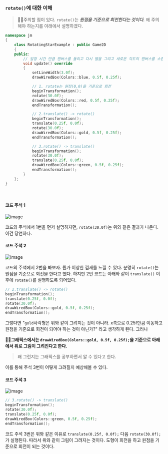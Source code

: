 ### `rotate()`에 대한 이해

> 🎈🎈주의할 점이 있다. `rotate()`는 ***원점을 기준으로 회전한다는 것이다.*** 왜 주의해야 하는지를 아래에서 설명하겠다.

```cpp
namespace jm
{
	class RotatingStarExample : public Game2D
	{
	public:
		// 일정 시간 만큼 캔버스를 돌리고 다시 별을 그리고 새로운 각도의 캔버스를 소환하고 다시 별을 그리는 원리 아닐까?
		void update() override
		{
			setLineWidth(3.0f);
			drawWiredBox(Colors::blue, 0.5f, 0.25f);

			// 1. rotate는 원점(0,0)을 기준으로 회전
			beginTransformation();
			rotate(30.0f);
			drawWiredBox(Colors::red, 0.5f, 0.25f);
			endTransformation();

			// 2.translate() -> rotate()
			beginTransformation();
			translate(0.25f, 0.0f);
			rotate(30.0f);
			drawWiredBox(Colors::gold, 0.5f, 0.25f);
			endTransformation();

			// 3.rotate() -> translate()
			beginTransformation();
			rotate(30.0f);
			translate(0.25f, 0.0f);
			drawWiredBox(Colors::green, 0.5f, 0.25f);
			endTransformation();
		}
	};
}
```
<br>

#### 코드 주석 1
![image](https://github.com/SunFlower2819/Today-I-learned/assets/130738283/eb16dd16-0bba-4436-906b-0fae8218f753)

코드의 주석에서 1번을 먼저 설명하자면, `rotate(30.0f)`는 위와 같은 결과가 나온다. 이건 당연하다.

#### 코드 주석 2
![image](https://github.com/SunFlower2819/Today-I-learned/assets/130738283/bd45fca8-472d-4c13-ad2c-a9989dff965e)

코드의 주석에서 2번을 봐보자. 뭔가 이상한 낌새를 느낄 수 있다. 분명히 `rotate()`는 원점을 기준으로 회전을 한다고 했다.
하지만 2번 코드는 아래와 같이 `translate()` 이후에 `rotate()`를 실행하도록 되어있다.
```cpp
// 2.translate() -> rotate()
beginTransformation();
translate(0.25f, 0.0f);
rotate(30.0f);
drawWiredBox(Colors::gold, 0.5f, 0.25f);
endTransformation();
```
그렇다면 "`gold`사각형은 위와 같이 그려지는 것이 아니라. x축으로 0.25f만큼 이동하고 원점을 기준으로 회전이 되어야 하는 것이 아닌가?"
라고 생각하게 된다. 그러나 

**🎈🎈그래픽스에서는 `drawWiredBox(Colors::gold, 0.5f, 0.25f);`을 기준으로 아래에서 위로 그림이 그려진다고 한다.**
> 왜 그런지는 그래픽스를 공부하면서 알 수 있다고 한다.

이를 통해 주석 3번이 어떻게 그려질지 예상해볼 수 있다.

#### 코드 주석 3
![image](https://github.com/SunFlower2819/Today-I-learned/assets/130738283/7e1004ea-6569-4950-acde-730922595de2)


```cpp
// 3.rotate() -> translate()
beginTransformation();
rotate(30.0f);
translate(0.25f, 0.0f);
drawWiredBox(Colors::green, 0.5f, 0.25f);
endTransformation();
```
코드 주석 3번은 위와 같은 이유로 `translate(0.25f, 0.0f);` 다음 `rotate(30.0f);`가 실행된다. 따라서 위와 같이 그림이 그려지는 것이다.
도형이 회전을 하고 원점을 기준으로 회전이 되는 것이다.

